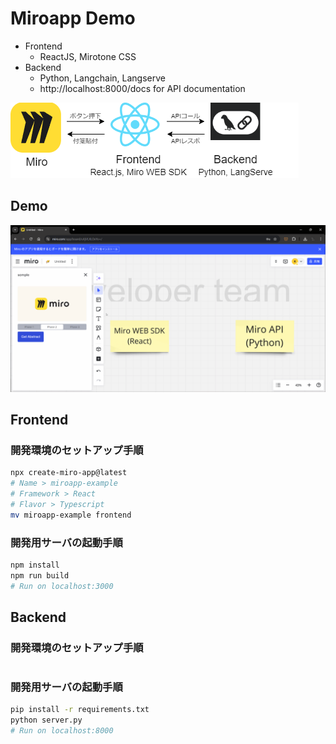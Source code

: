 # Miroapp Demo

- Frontend
   - ReactJS, Mirotone CSS
- Backend
   - Python, Langchain, Langserve
   - http://localhost:8000/docs for API documentation

![](./doc/diagram.png)

## Demo

![](./doc/demo.gif)

## Frontend

### 開発環境のセットアップ手順

```bash
npx create-miro-app@latest
# Name > miroapp-example
# Framework > React
# Flavor > Typescript
mv miroapp-example frontend
```

### 開発用サーバの起動手順

```bash
npm install
npm run build
# Run on localhost:3000
```

## Backend

### 開発環境のセットアップ手順

```bash
```

### 開発用サーバの起動手順

```bash
pip install -r requirements.txt
python server.py
# Run on localhost:8000
```
